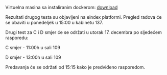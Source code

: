 Virtuelna masina sa instaliranim dockerom: [download](https://f003.backblazeb2.com/file/operativni-sistemi-vm/operativi_sistemi.zip)

Rezultati drugog testa su objavljeni na eindex platformi. Pregled radova će se obaviti u ponedeljek u 15:00 u kabinetu 137. 

Drugi test za C i D smjer će se održati u utorak 17. decembra po sljedećem rasporedu:

C smjer - 11:00h u sali 109

D smjer - 13:00h u sali 109

Predavanja će se održati od 15:15 kako je predviđeno rasporedom. 

